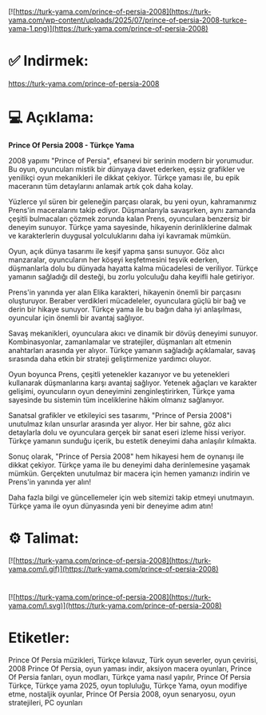 [![https://turk-yama.com/prince-of-persia-2008](https://turk-yama.com/wp-content/uploads/2025/07/prince-of-persia-2008-turkce-yama-1.png)](https://turk-yama.com/prince-of-persia-2008)
# ✅ Indirmek:
https://turk-yama.com/prince-of-persia-2008
# 💻 Açıklama:
**Prince Of Persia 2008 - Türkçe Yama**

2008 yapımı "Prince of Persia", efsanevi bir serinin modern bir yorumudur. Bu oyun, oyuncuları mistik bir dünyaya davet ederken, eşsiz grafikler ve yenilikçi oyun mekanikleri ile dikkat çekiyor. Türkçe yaması ile, bu epik maceranın tüm detaylarını anlamak artık çok daha kolay.

Yüzlerce yıl süren bir geleneğin parçası olarak, bu yeni oyun, kahramanımız Prens'in maceralarını takip ediyor. Düşmanlarıyla savaşırken, aynı zamanda çeşitli bulmacaları çözmek zorunda kalan Prens, oyunculara benzersiz bir deneyim sunuyor. Türkçe yama sayesinde, hikayenin derinliklerine dalmak ve karakterlerin duygusal yolculuklarını daha iyi kavramak mümkün.

Oyun, açık dünya tasarımı ile keşif yapma şansı sunuyor. Göz alıcı manzaralar, oyuncuların her köşeyi keşfetmesini teşvik ederken, düşmanlarla dolu bu dünyada hayatta kalma mücadelesi de veriliyor. Türkçe yamanın sağladığı dil desteği, bu zorlu yolculuğu daha keyifli hale getiriyor.

Prens'in yanında yer alan Elika karakteri, hikayenin önemli bir parçasını oluşturuyor. Beraber verdikleri mücadeleler, oyunculara güçlü bir bağ ve derin bir hikaye sunuyor. Türkçe yama ile bu bağın daha iyi anlaşılması, oyuncular için önemli bir avantaj sağlıyor.

Savaş mekanikleri, oyunculara akıcı ve dinamik bir dövüş deneyimi sunuyor. Kombinasyonlar, zamanlamalar ve stratejiler, düşmanları alt etmenin anahtarları arasında yer alıyor. Türkçe yamanın sağladığı açıklamalar, savaş sırasında daha etkin bir strateji geliştirmenize yardımcı oluyor.

Oyun boyunca Prens, çeşitli yetenekler kazanıyor ve bu yetenekleri kullanarak düşmanlarına karşı avantaj sağlıyor. Yetenek ağaçları ve karakter gelişimi, oyuncuların oyun deneyimini zenginleştirirken, Türkçe yama sayesinde bu sistemin tüm inceliklerine hâkim olmanız sağlanıyor.

Sanatsal grafikler ve etkileyici ses tasarımı, "Prince of Persia 2008"i unutulmaz kılan unsurlar arasında yer alıyor. Her bir sahne, göz alıcı detaylarla dolu ve oyunculara gerçek bir sanat eseri izleme hissi veriyor. Türkçe yamanın sunduğu içerik, bu estetik deneyimi daha anlaşılır kılmakta.

Sonuç olarak, "Prince of Persia 2008" hem hikayesi hem de oynanışı ile dikkat çekiyor. Türkçe yama ile bu deneyimi daha derinlemesine yaşamak mümkün. Gerçekten unutulmaz bir macera için hemen yamanızı indirin ve Prens'in yanında yer alın!

Daha fazla bilgi ve güncellemeler için web sitemizi takip etmeyi unutmayın. Türkçe yama ile oyun dünyasında yeni bir deneyime adım atın!
# ⚙️ Talimat:
[![https://turk-yama.com/prince-of-persia-2008](https://turk-yama.com/i.gif)](https://turk-yama.com/prince-of-persia-2008)
#
[![https://turk-yama.com/prince-of-persia-2008](https://turk-yama.com/l.svg)](https://turk-yama.com/prince-of-persia-2008)
# Etiketler:
Prince Of Persia müzikleri, Türkçe kılavuz, Türk oyun severler, oyun çevirisi, 2008 Prince Of Persia, oyun yaması indir, aksiyon macera oyunları, Prince Of Persia fanları, oyun modları, Türkçe yama nasıl yapılır, Prince Of Persia Türkçe, Türkçe yama 2025, oyun topluluğu, Türkçe Yama, oyun modifiye etme, nostaljik oyunlar, Prince Of Persia 2008, oyun senaryosu, oyun stratejileri, PC oyunları



